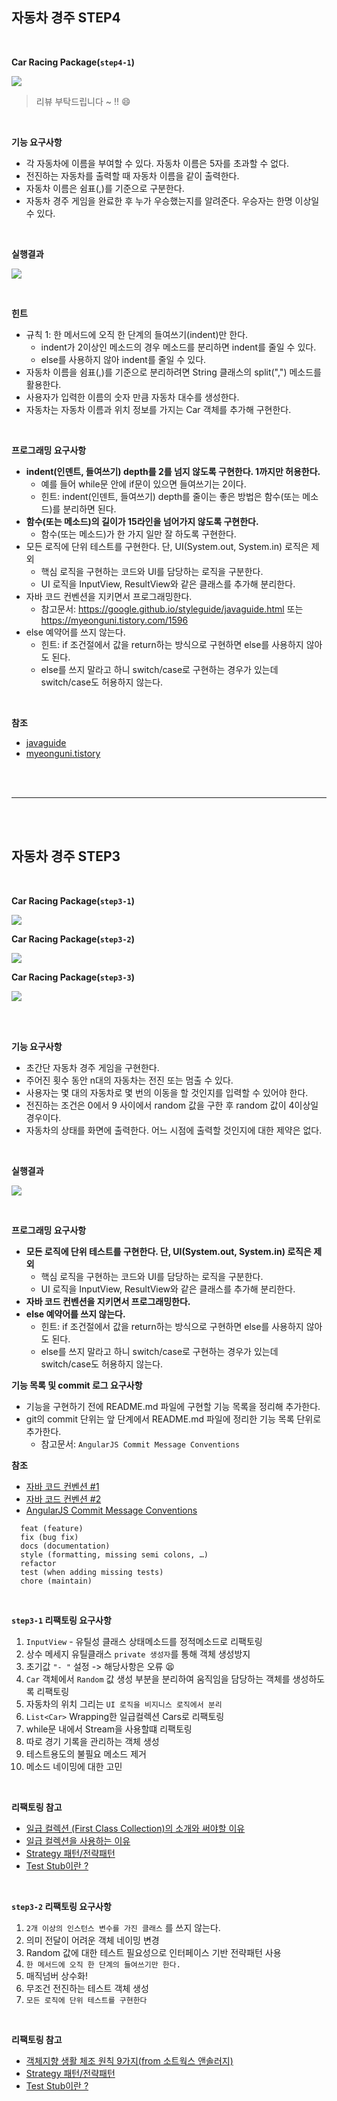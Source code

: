 **자동차 경주 STEP4**
--

<br>

**Car Racing Package(`step4-1`)**

![](https://i.ibb.co/Y2xvDDN/image.png)

> 리뷰 부탁드립니다 ~ !! 😄

<br>

**기능 요구사항**
- 각 자동차에 이름을 부여할 수 있다. 자동차 이름은 5자를 초과할 수 없다.
- 전진하는 자동차를 출력할 때 자동차 이름을 같이 출력한다.
- 자동차 이름은 쉼표(,)를 기준으로 구분한다.
- 자동차 경주 게임을 완료한 후 누가 우승했는지를 알려준다. 우승자는 한명 이상일 수 있다.

<br>

**실행결과**

![](https://i.ibb.co/PxQwvxf/image.png)

<br>

**힌트**

- 규칙 1: 한 메서드에 오직 한 단계의 들여쓰기(indent)만 한다.
    - indent가 2이상인 메소드의 경우 메소드를 분리하면 indent를 줄일 수 있다.
    - else를 사용하지 않아 indent를 줄일 수 있다.
- 자동차 이름을 쉼표(,)를 기준으로 분리하려면 String 클래스의 split(",") 메소드를 활용한다.
- 사용자가 입력한 이름의 숫자 만큼 자동차 대수를 생성한다.
- 자동차는 자동차 이름과 위치 정보를 가지는 Car 객체를 추가해 구현한다.

<br>

**프로그래밍 요구사항**

- **indent(인덴트, 들여쓰기) depth를 2를 넘지 않도록 구현한다. 1까지만 허용한다.**
    - 예를 들어 while문 안에 if문이 있으면 들여쓰기는 2이다.
    - 힌트: indent(인덴트, 들여쓰기) depth를 줄이는 좋은 방법은 함수(또는 메소드)를 분리하면 된다.
- **함수(또는 메소드)의 길이가 15라인을 넘어가지 않도록 구현한다.**
    - 함수(또는 메소드)가 한 가지 일만 잘 하도록 구현한다.
- 모든 로직에 단위 테스트를 구현한다. 단, UI(System.out, System.in) 로직은 제외
    - 핵심 로직을 구현하는 코드와 UI를 담당하는 로직을 구분한다.
    - UI 로직을 InputView, ResultView와 같은 클래스를 추가해 분리한다.
- 자바 코드 컨벤션을 지키면서 프로그래밍한다.
    - 참고문서: https://google.github.io/styleguide/javaguide.html 또는 https://myeonguni.tistory.com/1596
- else 예약어를 쓰지 않는다.
    - 힌트: if 조건절에서 값을 return하는 방식으로 구현하면 else를 사용하지 않아도 된다.
    - else를 쓰지 말라고 하니 switch/case로 구현하는 경우가 있는데 switch/case도 허용하지 않는다.

<br>

**참조**

- [javaguide](https://google.github.io/styleguide/javaguide.html )
- [myeonguni.tistory](https://myeonguni.tistory.com/1596)

<br><br>

---

<br><br>

**자동차 경주 STEP3**
--

<br>

**Car Racing Package(`step3-1`)**

![](https://i.ibb.co/frh181t/image.png)

**Car Racing Package(`step3-2`)**

![](https://i.ibb.co/2WgP78v/image.png)

**Car Racing Package(`step3-3`)**

![](https://i.ibb.co/XjnMfzX/image.png)

<br><br>

**기능 요구사항**

- 초간단 자동차 경주 게임을 구현한다.
- 주어진 횟수 동안 n대의 자동차는 전진 또는 멈출 수 있다.
- 사용자는 몇 대의 자동차로 몇 번의 이동을 할 것인지를 입력할 수 있어야 한다.
- 전진하는 조건은 0에서 9 사이에서 random 값을 구한 후 random 값이 4이상일 경우이다.
- 자동차의 상태를 화면에 출력한다. 어느 시점에 출력할 것인지에 대한 제약은 없다.

<br>

**실행결과**

![](https://i.ibb.co/SJTBtGR/image.png)

<br>

**프로그래밍 요구사항**

- **모든 로직에 단위 테스트를 구현한다. 단, UI(System.out, System.in) 로직은 제외**
  - 핵심 로직을 구현하는 코드와 UI를 담당하는 로직을 구분한다.
  - UI 로직을 InputView, ResultView와 같은 클래스를 추가해 분리한다.
- **자바 코드 컨벤션을 지키면서 프로그래밍한다.**
- **else 예약어를 쓰지 않는다.**
  - 힌트: if 조건절에서 값을 return하는 방식으로 구현하면 else를 사용하지 않아도 된다.
  - else를 쓰지 말라고 하니 switch/case로 구현하는 경우가 있는데 switch/case도 허용하지 않는다.

**기능 목록 및 commit 로그 요구사항**

- 기능을 구현하기 전에 README.md 파일에 구현할 기능 목록을 정리해 추가한다.
- git의 commit 단위는 앞 단계에서 README.md 파일에 정리한 기능 목록 단위로 추가한다.
  - 참고문서: `AngularJS Commit Message Conventions`

**참조**

- [자바 코드 컨벤션 #1](https://google.github.io/styleguide/javaguide.html)
- [자바 코드 컨벤션 #2](https://myeonguni.tistory.com/1596)
- [AngularJS Commit Message Conventions](https://gist.github.com/stephenparish/9941e89d80e2bc58a153)
```
  feat (feature)
  fix (bug fix)
  docs (documentation)
  style (formatting, missing semi colons, …)
  refactor
  test (when adding missing tests)
  chore (maintain)
```

<br>

**`step3-1` 리팩토링 요구사항**

1. `InputView` - 유틸성 클래스 상태메소드를 정적메소드로 리팩토링
2. 상수 메세지 유틸클래스 `private 생성자`를 통해 객체 생성방지
3. 초기값 `"- "` 설정 -> 해당사항은 오류 😫
4. `Car` 객체에서 `Random` 값 생성 부분을 분리하여 움직임을 담당하는 객체를 생성하도록 리팩토링
5. 자동차의 위치 그리는 `UI 로직을 비지니스 로직에서 분리`
6. `List<Car>` Wrapping한 일급컬렉션 Cars로 리팩토링
7. while문 내에서 Stream을 사용할떄 리팩토링
8. 따로 경기 기록을 관리하는 객체 생성
9. 테스트용도의 불필요 메소드 제거
10. 메소드 네이밍에 대한 고민

<br>

**리팩토링 참고**
- [일급 컬렉션 (First Class Collection)의 소개와 써야할 이유](https://jojoldu.tistory.com/412)
- [일급 컬렉션을 사용하는 이유](https://woowacourse.github.io/javable/2020-05-08/First-Class-Collection)
- [Strategy 패턴/전략패턴](https://lee1535.tistory.com/93)
- [Test Stub이란 ?](https://beomseok95.tistory.com/294)


<br>

**`step3-2` 리팩토링 요구사항**

1. `2개 이상의 인스턴스 변수를 가진 클래스` 를 쓰지 않는다.
2. 의미 전달이 어려운 객체 네이밍 변경
3. Random 값에 대한 테스트 필요성으로 인터페이스 기반 전략패턴 사용
4. `한 메서드에 오직 한 단계의 들여쓰기만 한다.`
5. 매직넘버 상수화!
6. 무조건 전진하는 테스트 객체 생성
7. `모든 로직에 단위 테스트를 구현한다`


<br>

**리팩토링 참고**
- [객체지향 생활 체조 원칙 9가지(from 소트웍스 앤솔러지)](https://jamie95.tistory.com/entry/Java-%EA%B0%9D%EC%B2%B4%EC%A7%80%ED%96%A5-%EC%83%9D%ED%99%9C-%EC%B2%B4%EC%A1%B0-%EC%9B%90%EC%B9%99-9%EA%B0%80%EC%A7%80-from-%EC%86%8C%ED%8A%B8%EC%9B%8D%EC%8A%A4-%EC%95%A4%EC%86%94%EB%9F%AC%EC%A7%80)
- [Strategy 패턴/전략패턴](https://lee1535.tistory.com/93)
- [Test Stub이란 ?](https://beomseok95.tistory.com/294)
